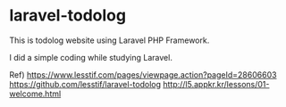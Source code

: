 # laravel-todolog

This is todolog website using Laravel PHP Framework.

I did a simple coding while studying Laravel.

Ref) 
https://www.lesstif.com/pages/viewpage.action?pageId=28606603
https://github.com/lesstif/laravel-todolog
http://l5.appkr.kr/lessons/01-welcome.html
